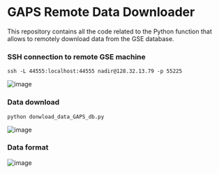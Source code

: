 # GAPS Remote Data Downloader
This repository contains all the code related to the Python function that allows to remotely download data from the GSE database.

### SSH connection to remote GSE machine
`ssh -L 44555:localhost:44555 nadir@128.32.13.79 -p 55225`

![image](https://user-images.githubusercontent.com/36998696/231707102-47356f70-a4fc-48d0-b405-9badaa8f1623.png)

### Data download
`python donwload_data_GAPS_db.py`

![image](https://user-images.githubusercontent.com/36998696/231707949-f73beff6-ae3b-4496-8c43-9849b49fb0ca.png)


### Data format
![image](https://user-images.githubusercontent.com/36998696/231710480-054d76c4-8dd7-4002-aacb-e371690307d9.png)
